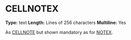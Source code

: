 # CELLNOTEX
**Type:** text
**Length:** Lines of 256 characters
**Multiline:** Yes

As [CELLNOTE](CELLNOTE.md) but shown mandatory as for [NOTEX](NOTEX.md).
